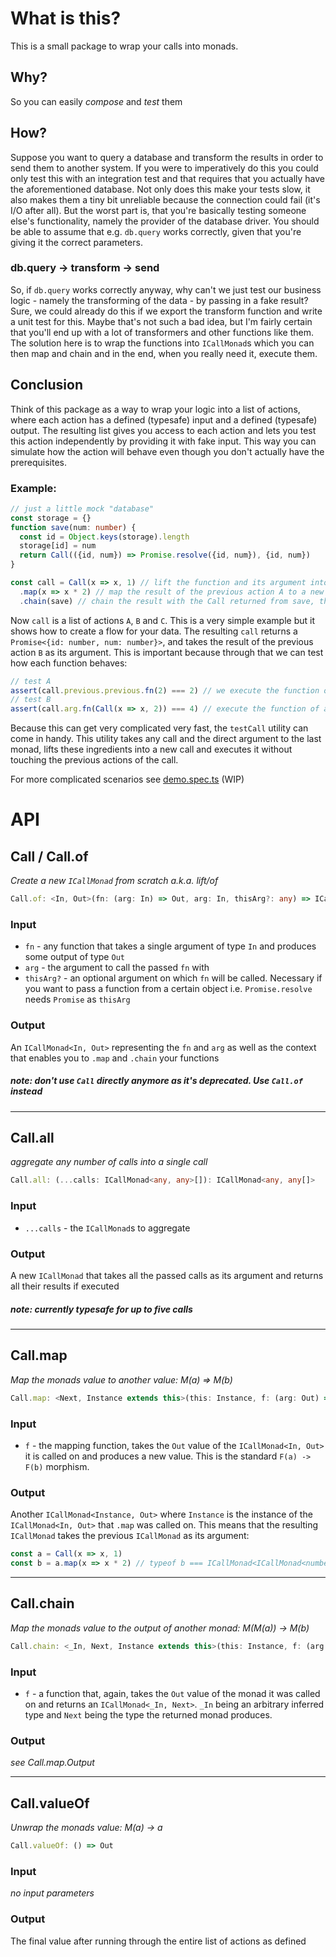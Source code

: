 # What is this?
This is a small package to wrap your calls into monads.

## Why?
So you can easily *compose* and *test* them

## How?
Suppose you want to query a database and transform the results in order to send them to another system. If you were to imperatively do this you could only test this with an integration test and that requires that you actually have the aforementioned database. Not only does this make your tests slow, it also makes them a tiny bit unreliable because the connection could fail (it's I/O after all). But the worst part is, that you're basically testing someone else's functionality, namely the provider of the database driver. You should be able to assume that e.g. `db.query` works correctly, given that you're giving it the correct parameters.

### db.query -> transform -> send
So, if `db.query` works correctly anyway, why can't we just test our business logic - namely the transforming of the data - by passing in a fake result? Sure, we could already do this if we export the transform function and write a unit test for this. Maybe that's not such a bad idea, but I'm fairly certain that you'll end up with a lot of transformers and other functions like them.  
The solution here is to wrap the functions into `ICallMonad`s which you can then map and chain and in the end, when you really need it, execute them.

## Conclusion
Think of this package as a way to wrap your logic into a list of actions, where each action has a defined (typesafe) input and a defined (typesafe) output. The resulting list gives you access to each action and lets you test this action independently by providing it with fake input. This way you can simulate how the action will behave even though you don't actually have the prerequisites.

### Example:
```typescript
// just a little mock "database"
const storage = {}
function save(num: number) {
  const id = Object.keys(storage).length
  storage[id] = num
  return Call(({id, num}) => Promise.resolve({id, num}), {id, num})
}

const call = Call(x => x, 1) // lift the function and its argument into the monad, this is the first "action" (let's call it A)
  .map(x => x * 2) // map the result of the previous action A to a new result, this represents action B
  .chain(save) // chain the result with the Call returned from save, this is action C
```
Now `call` is a list of actions `A`, `B` and `C`. This is a very simple example but it shows how to create a flow for your data. The resulting `call` returns a `Promise<{id: number, num: number}>`, and takes the result of the previous action `B` as its argument. This is important because through that we can test how each function behaves:
```typescript
// test A
assert(call.previous.previous.fn(2) === 2) // we execute the function of action A with an argument of 2. This should return the same number
// test B
assert(call.arg.fn(Call(x => x, 2)) === 4) // execute the function of action B. B already takes an `ICallMonad<number, number>` as an argument
```

Because this can get very complicated very fast, the `testCall` utility can come in handy. This utility takes any call and the direct argument to the last monad, lifts these ingredients into a new call and executes it without touching the previous actions of the call.

For more complicated scenarios see [demo.spec.ts](./test/demo.spec.ts) (WIP)

# API
## Call / Call.of
_Create a new `ICallMonad` from scratch a.k.a. lift/of_
```typescript
Call.of: <In, Out>(fn: (arg: In) => Out, arg: In, thisArg?: any) => ICallMonad<In, Out>
```
### Input
* `fn` - any function that takes a single argument of type `In` and produces some output of type `Out`
* `arg` - the argument to call the passed `fn` with
* `thisArg?` - an optional argument on which `fn` will be called. Necessary if you want to pass a function from a certain object i.e. `Promise.resolve` needs `Promise` as `thisArg`

### Output
An `ICallMonad<In, Out>` representing the `fn` and `arg` as well as the context that enables you to `.map` and `.chain` your functions

##### note: don't use `Call` directly anymore as it's deprecated. Use `Call.of` instead

---

## Call.all
_aggregate any number of calls into a single call_
```typescript
Call.all: (...calls: ICallMonad<any, any>[]): ICallMonad<any, any[]>
```
### Input
* `...calls` - the `ICallMonad`s to aggregate
### Output
A new `ICallMonad` that takes all the passed calls as its argument and returns all their results if executed

##### note: currently typesafe for up to five calls

---

## Call.map
_Map the monads value to another value: M(a) => M(b)_
```typescript
Call.map: <Next, Instance extends this>(this: Instance, f: (arg: Out) => Next) => ICallMonad<Instance, Next>
```
### Input
* `f` - the mapping function, takes the `Out` value of the `ICallMonad<In, Out>` it is called on and produces a new value. This is the standard `F(a) -> F(b)` morphism.
### Output
Another `ICallMonad<Instance, Out>` where `Instance` is the instance of the `ICallMonad<In, Out>` that `.map` was called on. This means that the resulting `ICallMonad` takes the previous `ICallMonad` as its argument: 
```typescript 
const a = Call(x => x, 1)
const b = a.map(x => x * 2) // typeof b === ICallMonad<ICallMonad<number, number>, number>
```

---

## Call.chain
_Map the monads value to the output of another monad: M(M(a)) -> M(b)_
```typescript
Call.chain: <_In, Next, Instance extends this>(this: Instance, f: (arg: Out) => ICallMonad<_In, Next>) => ICallMonad<Instance, Next>
```
### Input
* `f` - a function that, again, takes the `Out` value of the monad it was called on and returns an `ICallMonad<_In, Next>`. `_In` being an arbitrary inferred type and `Next` being the type the returned monad produces.
### Output
_see Call.map.Output_

---

## Call.valueOf
_Unwrap the monads value: M(a) -> a_
```typescript
Call.valueOf: () => Out
```
### Input
_no input parameters_
### Output
The final value after running through the entire list of actions as defined
